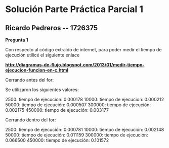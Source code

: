 # Solución Parte Práctica Parcial 1
## Ricardo Pedreros -- 1726375

**Pregunta 1**

Con respecto al código extraído de internet, para poder medir el tiempo de ejecución utilicé el siguiente enlace

__http://diagramas-de-flujo.blogspot.com/2013/01/medir-tiempo-ejecucion-funcion-en-c.html__

Cerrando antes del for:

Se utilizaron los siguientes valores:

2500: 
	tiempo de ejecucion: 0.000178
10000:
	tiempo de ejecucion: 0.000212
50000:
        tiempo de ejecución: 0.000507
300000:
	tiempo de ejecución: 0.002175
450000:
	tiempo de ejecución: 0.003177


Cerrando dentro del for:

2500:
	tiempo de ejecución: 0.000781
10000:
	tiempo de ejecución: 0.002148
50000:
	tiempo de ejecución: 0.011159
300000:
	tiempo de ejecución: 0.066500
450000:
	tiempo de ejecución: 0.101572
